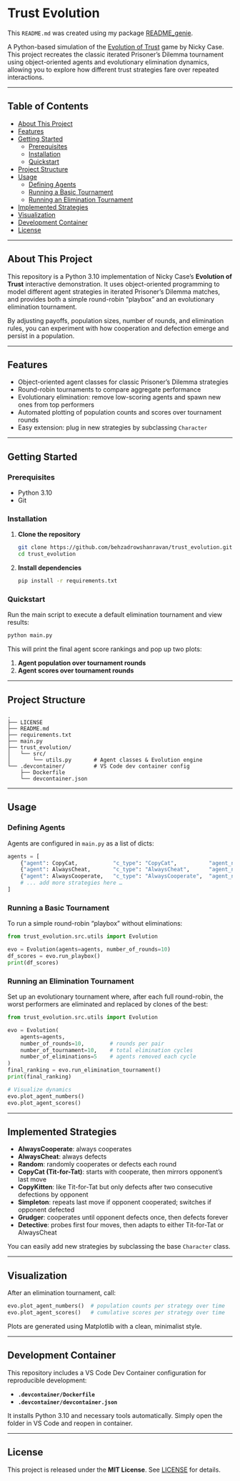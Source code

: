 # Trust Evolution

This `README.md` was created using my package [README_genie](https://github.com/browshanravan/README_genie).

A Python-based simulation of the [Evolution of Trust](https://ncase.me/trust/) game by Nicky Case. This project recreates the classic iterated Prisoner’s Dilemma tournament using object-oriented agents and evolutionary elimination dynamics, allowing you to explore how different trust strategies fare over repeated interactions.

---

## Table of Contents

- [About This Project](#about-this-project)  
- [Features](#features)  
- [Getting Started](#getting-started)  
  - [Prerequisites](#prerequisites)  
  - [Installation](#installation)  
  - [Quickstart](#quickstart)  
- [Project Structure](#project-structure)  
- [Usage](#usage)  
  - [Defining Agents](#defining-agents)  
  - [Running a Basic Tournament](#running-a-basic-tournament)  
  - [Running an Elimination Tournament](#running-an-elimination-tournament)  
- [Implemented Strategies](#implemented-strategies)  
- [Visualization](#visualization)  
- [Development Container](#development-container)  
- [License](#license)  

---

## About This Project

This repository is a Python 3.10 implementation of Nicky Case’s **Evolution of Trust** interactive demonstration. It uses object-oriented programming to model different agent strategies in iterated Prisoner’s Dilemma matches, and provides both a simple round-robin “playbox” and an evolutionary elimination tournament.  

By adjusting payoffs, population sizes, number of rounds, and elimination rules, you can experiment with how cooperation and defection emerge and persist in a population.

---

## Features

- Object-oriented agent classes for classic Prisoner’s Dilemma strategies  
- Round-robin tournaments to compare aggregate performance  
- Evolutionary elimination: remove low-scoring agents and spawn new ones from top performers  
- Automated plotting of population counts and scores over tournament rounds  
- Easy extension: plug in new strategies by subclassing `Character`  

---

## Getting Started

### Prerequisites

- Python 3.10  
- Git  

### Installation

1. **Clone the repository**  
   ```bash
   git clone https://github.com/behzadrowshanravan/trust_evolution.git
   cd trust_evolution
   ```

2. **Install dependencies**  
   ```bash
   pip install -r requirements.txt
   ```

### Quickstart

Run the main script to execute a default elimination tournament and view results:

```bash
python main.py
```

This will print the final agent score rankings and pop up two plots:  
1. **Agent population over tournament rounds**  
2. **Agent scores over tournament rounds**

---

## Project Structure

```
.
├── LICENSE
├── README.md
├── requirements.txt
├── main.py
├── trust_evolution/
│   └── src/
│       └── utils.py       # Agent classes & Evolution engine
└── .devcontainer/         # VS Code dev container config
    ├── Dockerfile
    └── devcontainer.json
```

---

## Usage

### Defining Agents

Agents are configured in `main.py` as a list of dicts:

```python
agents = [
    {"agent": CopyCat,           "c_type": "CopyCat",          "agent_numbers": 5,  "payoff": 3, "cost": 1},
    {"agent": AlwaysCheat,       "c_type": "AlwaysCheat",      "agent_numbers": 5,  "payoff": 3, "cost": 1},
    {"agent": AlwaysCooperate,   "c_type": "AlwaysCooperate",  "agent_numbers": 15, "payoff": 3, "cost": 1},
    # ... add more strategies here …
]
```

### Running a Basic Tournament

To run a simple round-robin “playbox” without eliminations:

```python
from trust_evolution.src.utils import Evolution

evo = Evolution(agents=agents, number_of_rounds=10)
df_scores = evo.run_playbox()
print(df_scores)
```

### Running an Elimination Tournament

Set up an evolutionary tournament where, after each full round-robin, the worst performers are eliminated and replaced by clones of the best:

```python
from trust_evolution.src.utils import Evolution

evo = Evolution(
    agents=agents,
    number_of_rounds=10,        # rounds per pair
    number_of_tournament=10,    # total elimination cycles
    number_of_eliminations=5    # agents removed each cycle
)
final_ranking = evo.run_elimination_tournament()
print(final_ranking)

# Visualize dynamics
evo.plot_agent_numbers()
evo.plot_agent_scores()
```

---

## Implemented Strategies

- **AlwaysCooperate**: always cooperates  
- **AlwaysCheat**: always defects  
- **Random**: randomly cooperates or defects each round  
- **CopyCat (Tit-for-Tat)**: starts with cooperate, then mirrors opponent’s last move  
- **CopyKitten**: like Tit-for-Tat but only defects after two consecutive defections by opponent  
- **Simpleton**: repeats last move if opponent cooperated; switches if opponent defected  
- **Grudger**: cooperates until opponent defects once, then defects forever  
- **Detective**: probes first four moves, then adapts to either Tit-for-Tat or AlwaysCheat  

You can easily add new strategies by subclassing the base `Character` class.

---

## Visualization

After an elimination tournament, call:

```python
evo.plot_agent_numbers()  # population counts per strategy over time
evo.plot_agent_scores()   # cumulative scores per strategy over time
```

Plots are generated using Matplotlib with a clean, minimalist style.

---

## Development Container

This repository includes a VS Code Dev Container configuration for reproducible development:

- **`.devcontainer/Dockerfile`**  
- **`.devcontainer/devcontainer.json`**  

It installs Python 3.10 and necessary tools automatically. Simply open the folder in VS Code and reopen in container.

---

## License

This project is released under the **MIT License**. See [LICENSE](LICENSE) for details.